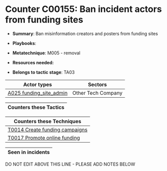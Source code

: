 # Counter C00155: Ban incident actors from funding sites

* **Summary**: Ban misinformation creators and posters from funding sites

* **Playbooks**: 

* **Metatechnique**: M005 - removal

* **Resources needed:** 

* **Belongs to tactic stage**: TA03


| Actor types | Sectors |
| ----------- | ------- |
| [A025 funding_site_admin](../actortypes/A025.md) | Other Tech Company |



| Counters these Tactics |
| ---------------------- |



| Counters these Techniques |
| ------------------------- |
| [T0014 Create funding campaigns](../techniques/T0014.md) |
| [T0017 Promote online funding](../techniques/T0017.md) |



| Seen in incidents |
| ----------------- |


DO NOT EDIT ABOVE THIS LINE - PLEASE ADD NOTES BELOW